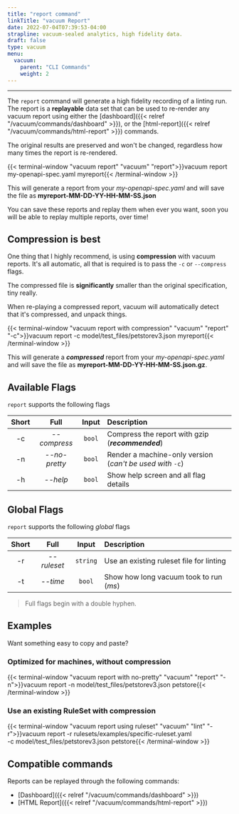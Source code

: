 ```yaml
---
title: "report command"
linkTitle: "vacuum Report"
date: 2022-07-04T07:39:53-04:00
strapline: vacuum-sealed analytics, high fidelity data.
draft: false
type: vacuum
menu:
  vacuum:
    parent: "CLI Commands"
    weight: 2
---
```


---

The `report` command will generate a high fidelity recording of a linting run. The report is a **replayable**
data set that can be used to re-render any vacuum report using either the
[dashboard]({{< relref "/vacuum/commands/dashboard" >}}), or the [html-report]({{< relref "/vacuum/commands/html-report" >}})
commands.

The original results are preserved and won't be changed, regardless how many times the report is re-rendered. 

{{< terminal-window 
    "vacuum report" 
    "vacuum" 
    "report">}}vacuum report my-openapi-spec.yaml myreport{{< /terminal-window >}}

This will generate a report from your _my-openapi-spec.yaml_ and will save the file as **myreport-MM-DD-YY-HH-MM-SS.json**

You can save these reports and replay them when ever you want, soon you will be able to replay multiple reports, over time!

## Compression is best

One thing that I highly recommend, is using **compression** with vacuum reports. It's all automatic, all that is required
is to pass the `-c` or `--compress` flags.

The compressed file is **significantly** smaller than the original specification, tiny really.

When re-playing a compressed report, vacuum will automatically detect that it's compressed, and unpack things.

{{< terminal-window
"vacuum report with compression"
"vacuum"
"report" "-c">}}vacuum report -c model/test_files/petstorev3.json myreport{{< /terminal-window >}}

This will generate a **_compressed_** report from your _my-openapi-spec.yaml_ and will save the file as 
**myreport-MM-DD-YY-HH-MM-SS.json.gz**.


## Available Flags

`report` supports the following flags

| Short |     Full      | Input  | Description                                               |
|:-----:|:-------------:|:------:|:----------------------------------------------------------|
|  -c   | _--compress_  | `bool` | Compress the report with gzip (**_recommended_**)         |
|  -n   | _--no-pretty_ | `bool` | Render a machine-only version (_can't be used with_ `-c`) |
|  -h   |   _--help_    | `bool` | Show help screen and all flag details                     |

## Global Flags

`report` supports the following _global_ flags

| Short |     Full     |  Input   | Description                              |
|:-----:|:------------:|:--------:|:-----------------------------------------|
|  -r   | _--ruleset_  | `string` | Use an existing ruleset file for linting |
|  -t   |   _--time_   |  `bool`  | Show how long vacuum took to run (_ms_)  |

> Full flags begin with a double hyphen.

## Examples

Want something easy to copy and paste?

### Optimized for machines, without compression

{{< terminal-window
"vacuum report with no-pretty"
"vacuum"
"report"
"-n">}}vacuum report -n model/test_files/petstorev3.json petstore{{< /terminal-window >}}

### Use an existing RuleSet with compression

{{< terminal-window
"vacuum report using ruleset"
"vacuum"
"lint"
"-r">}}vacuum report -r rulesets/examples/specific-ruleset.yaml \
-c model/test_files/petstorev3.json petstore{{< /terminal-window >}}

## Compatible commands

Reports can be replayed through the following commands: 

- [Dashboard]({{< relref "/vacuum/commands/dashboard" >}})
- [HTML Report]({{< relref "/vacuum/commands/html-report" >}})